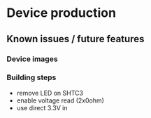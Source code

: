 Device production
=================



Known issues / future features
------------------------------

### Device images


### Building steps

* remove LED on SHTC3
* enable voltage read (2x0ohm)
* use direct 3.3V in
